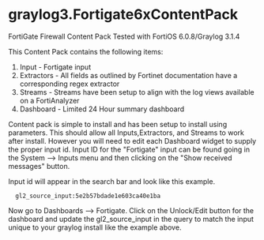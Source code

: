 # graylog3.Fortigate6xContentPack
FortiGate Firewall Content Pack Tested with FortiOS 6.0.8/Graylog 3.1.4

This Content Pack contains the following items:
  1. Input - Fortigate input
  2. Extractors - All fields as outlined by Fortinet documentation have a corresponding regex extractor
  3. Streams - Streams have been setup to align with the log views available on a FortiAnalyzer
  4. Dashboard - Limited 24 Hour summary dashboard

Content pack is simple to install and has been setup to install using parameters.  This should allow all Inputs,Extractors, and Streams to work after install.  However you will need to edit each Dashboard widget to supply the proper input id. Input ID for the "Fortigate" input can be found going in the System --> Inputs menu and then clicking on the "Show received messages" button.

Input id will appear in the search bar and look like this example.  

      gl2_source_input:5e2b57bdade1e603ca40e1ba
      
Now go to Dashboards --> Fortigate.  Click on the Unlock/Edit button for the dashboard and update the gl2_source_input in the query to match the input unique to your graylog install like the example above.
